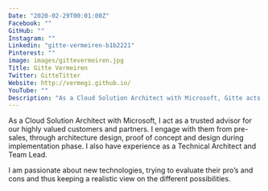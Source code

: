 ```yaml
---
Date: "2020-02-29T00:01:00Z"
Facebook: ""
GitHub: ""
Instagram: ""
Linkedin: "gitte-vermeiren-b1b2221"
Pinterest: ""
image: images/gittevermeiren.jpg
Title: Gitte Vermeiren
Twitter: GitteTitter
Website: http://vermegi.github.io/
YouTube: ""
Description: "As a Cloud Solution Architect with Microsoft, Gitte acts as a trusted advisor for highly valued customers and partners. She engage with them from pre-sales, through architecture design, proof of concept and design during implementation phase. Gitte also has experience as a Technical Architect and Team Lead."
---
```

As a Cloud Solution Architect with Microsoft, I act as a trusted advisor for our highly valued customers and partners. I engage with them from pre-sales, through architecture design, proof of concept and design during implementation phase. I also have experience as a Technical Architect and Team Lead.

I am passionate about new technologies, trying to evaluate their pro’s and cons and thus keeping a realistic view on the different possibilities.
